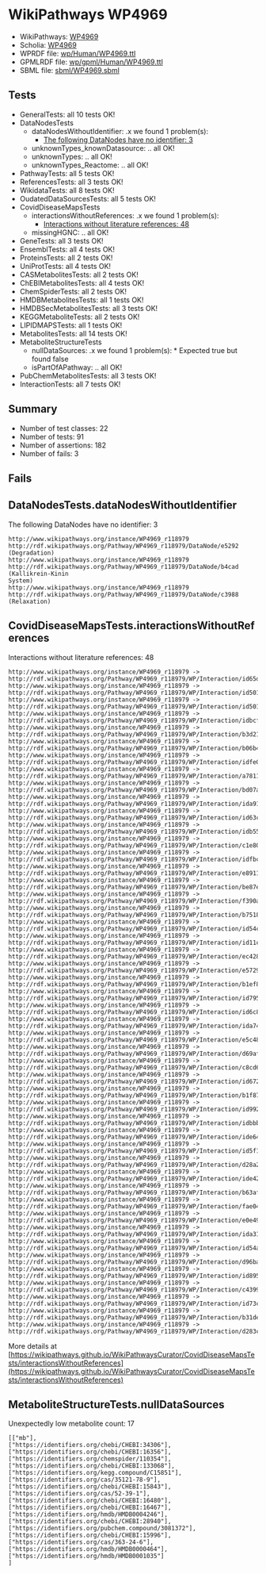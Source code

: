 # WikiPathways WP4969

* WikiPathways: [WP4969](https://identifiers.org/wikipathways:WP4969)
* Scholia: [WP4969](https://scholia.toolforge.org/wikipathways/WP4969)
* WPRDF file: [wp/Human/WP4969.ttl](../wp/Human/WP4969.ttl)
* GPMLRDF file: [wp/gpml/Human/WP4969.ttl](../wp/gpml/Human/WP4969.ttl)
* SBML file: [sbml/WP4969.sbml](../sbml/WP4969.sbml)

## Tests
* GeneralTests: all 10 tests OK!
* DataNodesTests
    * dataNodesWithoutIdentifier: .x we found 1 problem(s):
        * [The following DataNodes have no identifier: 3](#d2d32fa2)
    * unknownTypes_knownDatasource: .. all OK!
    * unknownTypes: .. all OK!
    * unknownTypes_Reactome: .. all OK!
* PathwayTests: all 5 tests OK!
* ReferencesTests: all 3 tests OK!
* WikidataTests: all 8 tests OK!
* OudatedDataSourcesTests: all 5 tests OK!
* CovidDiseaseMapsTests
    * interactionsWithoutReferences: .x we found 1 problem(s):
        * [Interactions without literature references: 48](#9701cd46)
    * missingHGNC: .. all OK!
* GeneTests: all 3 tests OK!
* EnsemblTests: all 4 tests OK!
* ProteinsTests: all 2 tests OK!
* UniProtTests: all 4 tests OK!
* CASMetabolitesTests: all 2 tests OK!
* ChEBIMetabolitesTests: all 4 tests OK!
* ChemSpiderTests: all 2 tests OK!
* HMDBMetabolitesTests: all 1 tests OK!
* HMDBSecMetabolitesTests: all 3 tests OK!
* KEGGMetaboliteTests: all 2 tests OK!
* LIPIDMAPSTests: all 1 tests OK!
* MetabolitesTests: all 14 tests OK!
* MetaboliteStructureTests
    * nullDataSources: .x we found 1 problem(s):
            * Expected true but found false
    * isPartOfAPathway: .. all OK!
* PubChemMetabolitesTests: all 3 tests OK!
* InteractionTests: all 7 tests OK!


## Summary

* Number of test classes: 22
* Number of tests: 91
* Number of assertions: 182
* Number of fails: 3

## Fails

<a name="d2d32fa2" />

## DataNodesTests.dataNodesWithoutIdentifier

The following DataNodes have no identifier: 3
```
http://www.wikipathways.org/instance/WP4969_r118979 http://rdf.wikipathways.org/Pathway/WP4969_r118979/DataNode/e5292 (Degradation)
http://www.wikipathways.org/instance/WP4969_r118979 http://rdf.wikipathways.org/Pathway/WP4969_r118979/DataNode/b4cad (Kallikrein-Kinin
System)
http://www.wikipathways.org/instance/WP4969_r118979 http://rdf.wikipathways.org/Pathway/WP4969_r118979/DataNode/c3988 (Relaxation)
```

<a name="9701cd46" />

## CovidDiseaseMapsTests.interactionsWithoutReferences

Interactions without literature references: 48
```
http://www.wikipathways.org/instance/WP4969_r118979 -> http://rdf.wikipathways.org/Pathway/WP4969_r118979/WP/Interaction/id65de959d
http://www.wikipathways.org/instance/WP4969_r118979 -> http://rdf.wikipathways.org/Pathway/WP4969_r118979/WP/Interaction/id501f9be8_1
http://www.wikipathways.org/instance/WP4969_r118979 -> http://rdf.wikipathways.org/Pathway/WP4969_r118979/WP/Interaction/id501f9be8_2
http://www.wikipathways.org/instance/WP4969_r118979 -> http://rdf.wikipathways.org/Pathway/WP4969_r118979/WP/Interaction/idbcf919df
http://www.wikipathways.org/instance/WP4969_r118979 -> http://rdf.wikipathways.org/Pathway/WP4969_r118979/WP/Interaction/b3d21
http://www.wikipathways.org/instance/WP4969_r118979 -> http://rdf.wikipathways.org/Pathway/WP4969_r118979/WP/Interaction/b06b4
http://www.wikipathways.org/instance/WP4969_r118979 -> http://rdf.wikipathways.org/Pathway/WP4969_r118979/WP/Interaction/idfe038846
http://www.wikipathways.org/instance/WP4969_r118979 -> http://rdf.wikipathways.org/Pathway/WP4969_r118979/WP/Interaction/a7811
http://www.wikipathways.org/instance/WP4969_r118979 -> http://rdf.wikipathways.org/Pathway/WP4969_r118979/WP/Interaction/bd07a
http://www.wikipathways.org/instance/WP4969_r118979 -> http://rdf.wikipathways.org/Pathway/WP4969_r118979/WP/Interaction/ida91dd59d
http://www.wikipathways.org/instance/WP4969_r118979 -> http://rdf.wikipathways.org/Pathway/WP4969_r118979/WP/Interaction/id63c55d3
http://www.wikipathways.org/instance/WP4969_r118979 -> http://rdf.wikipathways.org/Pathway/WP4969_r118979/WP/Interaction/idb55155be
http://www.wikipathways.org/instance/WP4969_r118979 -> http://rdf.wikipathways.org/Pathway/WP4969_r118979/WP/Interaction/c1e80
http://www.wikipathways.org/instance/WP4969_r118979 -> http://rdf.wikipathways.org/Pathway/WP4969_r118979/WP/Interaction/idfbc3672
http://www.wikipathways.org/instance/WP4969_r118979 -> http://rdf.wikipathways.org/Pathway/WP4969_r118979/WP/Interaction/e8911
http://www.wikipathways.org/instance/WP4969_r118979 -> http://rdf.wikipathways.org/Pathway/WP4969_r118979/WP/Interaction/be87e
http://www.wikipathways.org/instance/WP4969_r118979 -> http://rdf.wikipathways.org/Pathway/WP4969_r118979/WP/Interaction/f390a
http://www.wikipathways.org/instance/WP4969_r118979 -> http://rdf.wikipathways.org/Pathway/WP4969_r118979/WP/Interaction/b7518
http://www.wikipathways.org/instance/WP4969_r118979 -> http://rdf.wikipathways.org/Pathway/WP4969_r118979/WP/Interaction/id54c92813
http://www.wikipathways.org/instance/WP4969_r118979 -> http://rdf.wikipathways.org/Pathway/WP4969_r118979/WP/Interaction/id11cf8705
http://www.wikipathways.org/instance/WP4969_r118979 -> http://rdf.wikipathways.org/Pathway/WP4969_r118979/WP/Interaction/ec428
http://www.wikipathways.org/instance/WP4969_r118979 -> http://rdf.wikipathways.org/Pathway/WP4969_r118979/WP/Interaction/e5729
http://www.wikipathways.org/instance/WP4969_r118979 -> http://rdf.wikipathways.org/Pathway/WP4969_r118979/WP/Interaction/b1ef8
http://www.wikipathways.org/instance/WP4969_r118979 -> http://rdf.wikipathways.org/Pathway/WP4969_r118979/WP/Interaction/id7951d7ac
http://www.wikipathways.org/instance/WP4969_r118979 -> http://rdf.wikipathways.org/Pathway/WP4969_r118979/WP/Interaction/id6c85e882
http://www.wikipathways.org/instance/WP4969_r118979 -> http://rdf.wikipathways.org/Pathway/WP4969_r118979/WP/Interaction/ida74e8c
http://www.wikipathways.org/instance/WP4969_r118979 -> http://rdf.wikipathways.org/Pathway/WP4969_r118979/WP/Interaction/e5c48
http://www.wikipathways.org/instance/WP4969_r118979 -> http://rdf.wikipathways.org/Pathway/WP4969_r118979/WP/Interaction/d69af
http://www.wikipathways.org/instance/WP4969_r118979 -> http://rdf.wikipathways.org/Pathway/WP4969_r118979/WP/Interaction/c8cd6
http://www.wikipathways.org/instance/WP4969_r118979 -> http://rdf.wikipathways.org/Pathway/WP4969_r118979/WP/Interaction/id672631f5
http://www.wikipathways.org/instance/WP4969_r118979 -> http://rdf.wikipathways.org/Pathway/WP4969_r118979/WP/Interaction/b1f87
http://www.wikipathways.org/instance/WP4969_r118979 -> http://rdf.wikipathways.org/Pathway/WP4969_r118979/WP/Interaction/id99222b0a
http://www.wikipathways.org/instance/WP4969_r118979 -> http://rdf.wikipathways.org/Pathway/WP4969_r118979/WP/Interaction/idbbb881c9
http://www.wikipathways.org/instance/WP4969_r118979 -> http://rdf.wikipathways.org/Pathway/WP4969_r118979/WP/Interaction/ide64f6ad9
http://www.wikipathways.org/instance/WP4969_r118979 -> http://rdf.wikipathways.org/Pathway/WP4969_r118979/WP/Interaction/id5f119cca
http://www.wikipathways.org/instance/WP4969_r118979 -> http://rdf.wikipathways.org/Pathway/WP4969_r118979/WP/Interaction/d28a2
http://www.wikipathways.org/instance/WP4969_r118979 -> http://rdf.wikipathways.org/Pathway/WP4969_r118979/WP/Interaction/ide42ad8d5
http://www.wikipathways.org/instance/WP4969_r118979 -> http://rdf.wikipathways.org/Pathway/WP4969_r118979/WP/Interaction/b63af
http://www.wikipathways.org/instance/WP4969_r118979 -> http://rdf.wikipathways.org/Pathway/WP4969_r118979/WP/Interaction/fae04
http://www.wikipathways.org/instance/WP4969_r118979 -> http://rdf.wikipathways.org/Pathway/WP4969_r118979/WP/Interaction/e0e49
http://www.wikipathways.org/instance/WP4969_r118979 -> http://rdf.wikipathways.org/Pathway/WP4969_r118979/WP/Interaction/ida315d709
http://www.wikipathways.org/instance/WP4969_r118979 -> http://rdf.wikipathways.org/Pathway/WP4969_r118979/WP/Interaction/id54a8211b
http://www.wikipathways.org/instance/WP4969_r118979 -> http://rdf.wikipathways.org/Pathway/WP4969_r118979/WP/Interaction/d96ba
http://www.wikipathways.org/instance/WP4969_r118979 -> http://rdf.wikipathways.org/Pathway/WP4969_r118979/WP/Interaction/id8956bc93
http://www.wikipathways.org/instance/WP4969_r118979 -> http://rdf.wikipathways.org/Pathway/WP4969_r118979/WP/Interaction/c4399
http://www.wikipathways.org/instance/WP4969_r118979 -> http://rdf.wikipathways.org/Pathway/WP4969_r118979/WP/Interaction/id73c52fb1
http://www.wikipathways.org/instance/WP4969_r118979 -> http://rdf.wikipathways.org/Pathway/WP4969_r118979/WP/Interaction/b31de
http://www.wikipathways.org/instance/WP4969_r118979 -> http://rdf.wikipathways.org/Pathway/WP4969_r118979/WP/Interaction/d283c
```

More details at [https://wikipathways.github.io/WikiPathwaysCurator/CovidDiseaseMapsTests/interactionsWithoutReferences](https://wikipathways.github.io/WikiPathwaysCurator/CovidDiseaseMapsTests/interactionsWithoutReferences)

<a name="91904190" />

## MetaboliteStructureTests.nullDataSources

Unexpectedly low metabolite count: 17
```
[["mb"],
["https://identifiers.org/chebi/CHEBI:34306"],
["https://identifiers.org/chebi/CHEBI:16356"],
["https://identifiers.org/chemspider/110354"],
["https://identifiers.org/chebi/CHEBI:133068"],
["https://identifiers.org/kegg.compound/C15851"],
["https://identifiers.org/cas/35121-78-9"],
["https://identifiers.org/chebi/CHEBI:15843"],
["https://identifiers.org/cas/52-39-1"],
["https://identifiers.org/chebi/CHEBI:16480"],
["https://identifiers.org/chebi/CHEBI:16467"],
["https://identifiers.org/hmdb/HMDB0004246"],
["https://identifiers.org/chebi/CHEBI:28940"],
["https://identifiers.org/pubchem.compound/3081372"],
["https://identifiers.org/chebi/CHEBI:15996"],
["https://identifiers.org/cas/363-24-6"],
["https://identifiers.org/hmdb/HMDB0000464"],
["https://identifiers.org/hmdb/HMDB0001035"]
]
```


